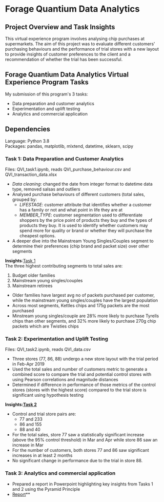 # Forage Quantium Data Analytics


## Project Overview and Task Insights 
This virtual experience program involves analysing chip purchases at supermarkets.
The aim of this project was to evaluate different customers' purchasing behaviours and the performance of trial stores with a new layout to provide insights of customer preferences to the client 
and a recommendation of whether the trial has been successful. 

## Forage Quantium Data Analytics Virtual Experience Program Tasks
My submission of this program's 3 tasks: 
- Data preparation and customer analytics
- Experimentation and uplift testing
- Analytics and commercial application

## Dependencies
Language: Python 3.8 \
Packages: pandas, matplotlib, mlxtend, datetime, sklearn, scipy

### Task 1: Data Preparation and Customer Analytics    
Files: QVI_task1.ipynb, reads QVI_purchase_behaviour.csv and QVI_transaction_data.xlsx

- *Data cleaning*: changed the date from integer format to datetime data type, removed salsas and outliers 
- Analysed purchase behaviours of different customers (total sales, grouped by:
  - *LIFESTAGE*: customer attribute that identifies whether a customer has a family or not and what point in life they are at
  - *MEMBER_TYPE*: customer segmentation used to differentiate shoppers by the price point of products they buy and the types of products they buy. It is used to identify whether customers may spend more for quality or brand or whether they will purchase the cheapest options.
- A deeper dive into the Mainstream Young Singles/Couples segment to determine their preferences (chip brand and packet size) over other segments

**Insights**:[Task 1](https://shorturl.at/bfnTX)<br/>
The three highest contributing segments to total sales are:
1. Budget older families
2. Mainstream young singles/couples
3. Mainstream retirees
   
- Older families have largest avg no of packets purchased per customer, while the mainstream young singles/couples have the largest population
- Across most segments, Kettles chips and 175g packets are the most purchased
- Minstream young singles/couple are 28% more likely to purchase Tyrells chips than other segments, and 32% more likely to purchase 270g chip packets which are Twisties chips


### Task 2: Experimentation and Uplift Testing

Files: QVI_task2.ipynb, reads QVI_data.csv
- Three stores (77, 86, 88) undergo a new store layout with the trial period in Feb-Apr 2019
- Used the total sales and number of customers metric to generate a combined score to compare the trial and potential control stores with using Pearson correlations and magnitude distances
- Determined if difference in performance of those metrics of the control stores (stores with the highest score) compared to the trial store is significant using hypothesis testing 

**Insights:[Task 2](https://shorturl.at/hiwR7)**<br/>
- Control and trial store pairs are:
  * 77 and 233
  * 86 and 155
  * 88 and 40
- For the total sales, store 77 saw a statistically significant increase (above the 95% control threshold) in Mar and Apr while store 86 saw an increase in Mar
- For the number of customers, both stores 77 and 86 saw significant increases in at least 2 months
- No significant change in performance due to the trial in store 88.

### Task 3: Analytics and commercial application
- Prepared a report in Powerpoint highlighting key insights from Tasks 1 and 2 using the Pyramid Principle
- [Report](https://github.com/ImAnitaYadav07/Forage-Quantium-Data-Analytics/blob/80588082d7da245f3628ff132e4455f0298627bc/Qvi-ppt.pdf)**<br/>
